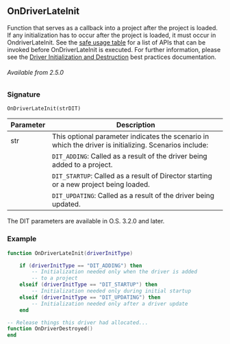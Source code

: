 ## OnDriverLateInit

Function  that serves as a callback into a project after the project is loaded. If any initialization has to occur after the project is loaded, it must occur in OndriverLateInit. See the [safe usage table][1] for a list of APIs that can be invoked before OnDriverLateInit is executed. For further information, please see the [Driver Initialization and Destruction][2] best practices documentation.


###### Available from 2.5.0


### Signature

`OnDriverLateInit(strDIT) `


| Parameter | Description                                                                                            |
| --------- | ------------------------------------------------------------------------------------------------------ |
| str       | This optional parameter indicates the scenario in which the driver is initializing. Scenarios include: |
|           | `DIT_ADDING`: Called as a result of the driver being added to a project.                               |
|           | `DIT_STARTUP`: Called as a result of Director starting or a new project being loaded.                  |
|           | `DIT_UPDATING`: Called as a result of the driver being updated.                                        |

The DIT parameters are available in O.S. 3.2.0 and later.


### Example

```lua
function OnDriverLateInit(driverInitType)

    if (driverInitType == "DIT_ADDING") then
        -- Initialization needed only when the driver is added
        -- to a project
    elseif (driverInitType == "DIT_STARTUP") then
        -- Initialization needed only during initial startup
    elseif (driverInitType == "DIT_UPDATING") then
        -- Initialization needed only after a driver update
    end

-- Release things this driver had allocated...
function OnDriverDestroyed()
end

```

[1]:	https://snap-one.github.io/docs-driverworks-fundamentals/#api-specific-information-safe-usage-of-ondriverinit-and-ondriverlateinit
[2]:	https://snap-one.github.io/docs-driverworks-fundamentals/#api-specific-information-driver-initialization-and-destruction